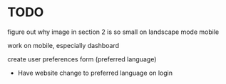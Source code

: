 # TODO

figure out why image in section 2 is so small on landscape mode mobile

work on mobile, especially dashboard

create user preferences form (preferred language)
  - Have website change to preferred language on login